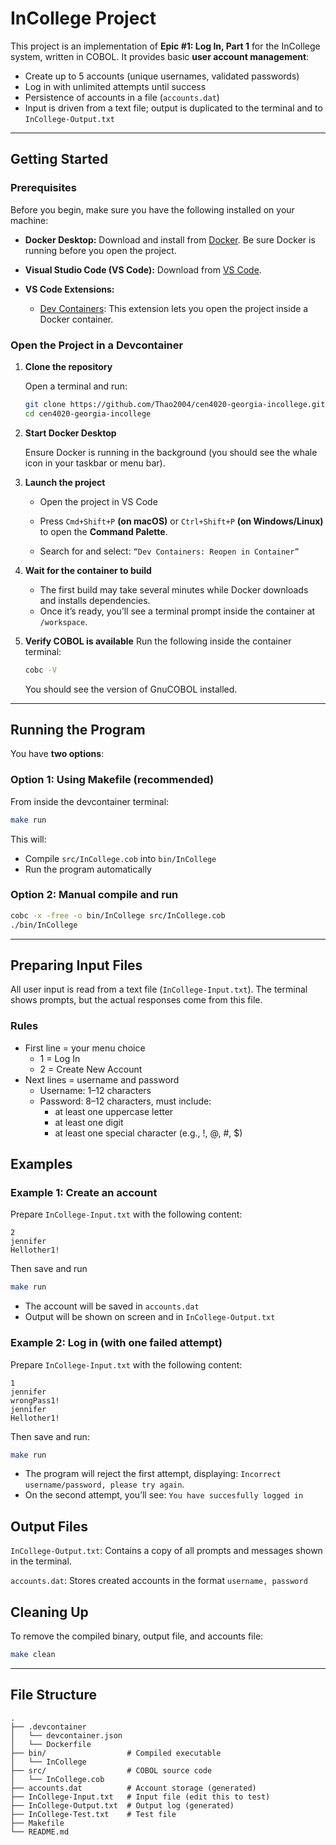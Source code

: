 # InCollege Project

This project is an implementation of **Epic #1: Log In, Part 1** for the InCollege system, written in COBOL.
It provides basic **user account management**:
- Create up to 5 accounts (unique usernames, validated passwords)
- Log in with unlimited attempts until success
- Persistence of accounts in a file (`accounts.dat`)
- Input is driven from a text file; output is duplicated to the terminal and to `InCollege-Output.txt`

---

## Getting Started

### Prerequisites
Before you begin, make sure you have the following installed on your machine:

- **Docker Desktop:**
  Download and install from [Docker](https://www.docker.com/products/docker-desktop).
  Be sure Docker is running before you open the project.

- **Visual Studio Code (VS Code):**
  Download from [VS Code](https://code.visualstudio.com/).

- **VS Code Extensions:**
  - [Dev Containers](https://marketplace.visualstudio.com/items?itemName=ms-vscode-remote.remote-containers):
    This extension lets you open the project inside a Docker container.


### Open the Project in a Devcontainer

1. **Clone the repository**

    Open a terminal and run:
    ```bash
    git clone https://github.com/Thao2004/cen4020-georgia-incollege.git
    cd cen4020-georgia-incollege
    ```

2. **Start Docker Desktop**

    Ensure Docker is running in the background (you should see the whale icon in your taskbar or menu bar).

3. **Launch the project**

    - Open the project in VS Code

    - Press `Cmd+Shift+P` **(on macOS)** or `Ctrl+Shift+P` **(on Windows/Linux)** to open the **Command Palette**.
    - Search for and select: `“Dev Containers: Reopen in Container”`

4. **Wait for the container to build**
    - The first build may take several minutes while Docker downloads and installs dependencies.
    - Once it’s ready, you’ll see a terminal prompt inside the container at `/workspace`.

5. **Verify COBOL is available**
    Run the following inside the container terminal:
    ```bash
    cobc -V
    ```
    You should see the version of GnuCOBOL installed.


---

## Running the Program

You have **two options**:

### Option 1: Using Makefile (recommended)
From inside the devcontainer terminal:
```bash
make run
```
This will:
- Compile `src/InCollege.cob` into `bin/InCollege`
- Run the program automatically

### Option 2: Manual compile and run
```bash
cobc -x -free -o bin/InCollege src/InCollege.cob
./bin/InCollege
```

---

## Preparing Input Files
All user input is read from a text file (`InCollege-Input.txt`).
The terminal shows prompts, but the actual responses come from this file.

### Rules
- First line = your menu choice
    - 1 = Log In
    - 2 = Create New Account
- Next lines = username and password
    - Username: 1–12 characters
    - Password: 8–12 characters, must include:
        - at least one uppercase letter
        - at least one digit
        - at least one special character (e.g., !, @, #, $)

## Examples

### Example 1: Create an account
Prepare `InCollege-Input.txt` with the following content:

```text
2
jennifer
Hellother1!
```

Then save and run
```bash
make run
```
- The account will be saved in `accounts.dat`
- Output will be shown on screen and in `InCollege-Output.txt`

### Example 2: Log in (with one failed attempt)
Prepare `InCollege-Input.txt` with the following content:
```text
1
jennifer
wrongPass1!
jennifer
Hellother1!
```

Then save and run:
```bash
make run
```
- The program will reject the first attempt, displaying: `Incorrect username/password, please try again`.
- On the second attempt, you’ll see: `You have succesfully logged in`

## Output Files
`InCollege-Output.txt`: Contains a copy of all prompts and messages shown in the terminal.

`accounts.dat`: Stores created accounts in the format `username, password`

## Cleaning Up
To remove the compiled binary, output file, and accounts file:
```bash
make clean
```
---

## File Structure
```
.
├── .devcontainer
│   └── devcontainer.json
│   └── Dockerfile
├── bin/                  # Compiled executable
│   └── InCollege
├── src/                  # COBOL source code
│   └── InCollege.cob
├── accounts.dat          # Account storage (generated)
├── InCollege-Input.txt   # Input file (edit this to test)
├── InCollege-Output.txt  # Output log (generated)
├── InCollege-Test.txt    # Test file
├── Makefile
└── README.md

```